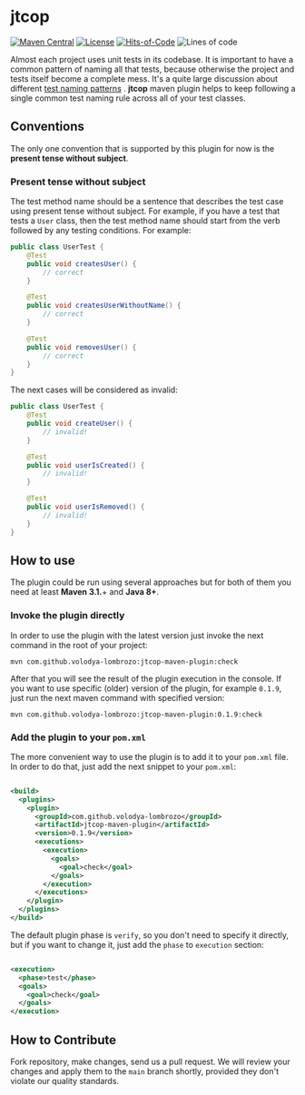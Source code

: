# jtcop

[![Maven Central](https://maven-badges.herokuapp.com/maven-central/com.github.volodya-lombrozo/jtcop-maven-plugin/badge.svg)](https://maven-badges.herokuapp.com/maven-central/com.github.volodya-lombrozo/jtcop-maven-plugin)
[![License](https://img.shields.io/badge/license-MIT-green.svg)](https://github.com/volodya-lombrozo/jtcop/blob/main/LICENSE.txt)
[![Hits-of-Code](https://hitsofcode.com/github/volodya-lombrozo/jtcop?branch=main&label=Hits-of-Code)](https://hitsofcode.com/github/volodya-lombrozo/jtcop/view?branch=main&label=Hits-of-Code)
![Lines of code](https://img.shields.io/tokei/lines/github/volodya-lombrozo/jtcop?branch=main&label=Lines-of-Code)


Almost each project uses unit tests in its codebase. It is important to have a
common pattern of naming all that tests, because otherwise the project and tests
itself become a complete mess. It's a quite large discussion about
different [test naming patterns](https://stackoverflow.com/questions/155436/unit-test-naming-best-practices)
.
**jtcop** maven plugin helps to keep following a single common
test naming rule across all of your test classes.

## Conventions

The only one convention that is supported by this plugin for now is the
**present tense without subject**.

### Present tense without subject

The test method name should be a sentence that describes the test case using
present tense without subject. For example, if you have a test that tests
a `User` class, then the test method name should start from the verb followed by
any testing conditions. For example:

```java
public class UserTest {
    @Test
    public void createsUser() {
        // correct
    }

    @Test
    public void createsUserWithoutName() {
        // correct
    }

    @Test
    public void removesUser() {
        // correct
    }
}
```

The next cases will be considered as invalid:

```java
public class UserTest {
    @Test
    public void createUser() {
        // invalid!
    }

    @Test
    public void userIsCreated() {
        // invalid!
    }

    @Test
    public void userIsRemoved() {
        // invalid!
    }
}
```

## How to use

The plugin could be run using several approaches but for both of them you need
at least **Maven 3.1.**+ and **Java 8+**.

### Invoke the plugin directly

In order to use the plugin with the latest version just invoke the next command
in the root of your project:

```shell
mvn com.github.volodya-lombrozo:jtcop-maven-plugin:check
```

After that you will see the result of the plugin execution in the console. If
you want to use specific (older) version of the plugin, for example `0.1.9`,
just run the next maven command with specified version:

```shell
mvn com.github.volodya-lombrozo:jtcop-maven-plugin:0.1.9:check
```

### Add the plugin to your `pom.xml`

The more convenient way to use the plugin is to add it to your `pom.xml` file.
In order to do that, just add the next snippet to your `pom.xml`:

```xml

<build>
  <plugins>
    <plugin>
      <groupId>com.github.volodya-lombrozo</groupId>
      <artifactId>jtcop-maven-plugin</artifactId>
      <version>0.1.9</version>
      <executions>
        <execution>
          <goals>
            <goal>check</goal>
          </goals>
        </execution>
      </executions>
    </plugin>
  </plugins>
</build>
```

The default plugin phase is `verify`, so you don't need to specify it directly,
but if you want to change it, just add the `phase` to `execution` section:

```xml

<execution>
  <phase>test</phase>
  <goals>
    <goal>check</goal>
  </goals>
</execution>
```

## How to Contribute

Fork repository, make changes, send us a pull request. We will review your
changes and apply them to the `main` branch shortly, provided they don't violate
our quality standards. 